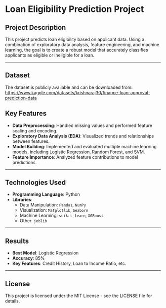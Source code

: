 
# Loan Eligibility Prediction Project  

## **Project Description**  
This project predicts loan eligibility based on applicant data. Using a combination of exploratory data analysis, feature engineering, and machine learning, the goal is to create a robust model that accurately classifies applicants as eligible or ineligible for a loan.  

---

## Dataset
The dataset is publicly available and can be downloaded from: https://www.kaggle.com/datasets/krishnaraj30/finance-loan-approval-prediction-data

## **Key Features**  
- **Data Preprocessing**: Handled missing values and performed feature scaling and encoding.  
- **Exploratory Data Analysis (EDA)**: Visualized trends and relationships between features.  
- **Model Building**: Implemented and evaluated multiple machine learning models, including Logistic Regression, Random Forest, and SVM.  
- **Feature Importance**: Analyzed feature contributions to model predictions.  

---

## **Technologies Used**  
- **Programming Language**: Python  
- **Libraries**:  
  - Data Manipulation: `Pandas`, `NumPy`  
  - Visualization: `Matplotlib`, `Seaborn`  
  - Machine Learning: `scikit-learn`, `XGBoost`  
  - Other: `joblib`  

---

## Results
- **Best Model**: Logistic Regression
- **Accuracy**: 85%
- **Key Features**: Credit History, Loan to Income Ratio, etc.

---

## License
This project is licensed under the MIT License - see the LICENSE file for details.


